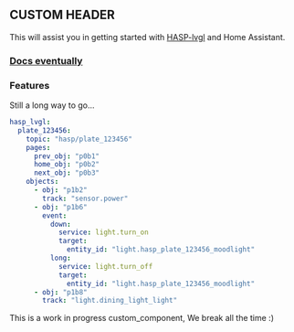 ## CUSTOM HEADER

This will assist you in getting started with [HASP-lvgl](https://fvanroie.github.io/hasp-docs/#) and Home Assistant.

### [Docs eventually](https://github.com/dgomes/hasp-lvgl)

### Features

Still a long way to go...

```yaml
hasp_lvgl:
  plate_123456:
    topic: "hasp/plate_123456"
    pages:
      prev_obj: "p0b1"
      home_obj: "p0b2"
      next_obj: "p0b3"
    objects:
      - obj: "p1b2"
        track: "sensor.power"
      - obj: "p1b6"
        event:
          down:
            service: light.turn_on
            target:
              entity_id: "light.hasp_plate_123456_moodlight"
          long:
            service: light.turn_off
            target:
              entity_id: "light.hasp_plate_123456_moodlight"
      - obj: "p1b8"
        track: "light.dining_light_light"
```


This is a work in progress custom_component, We break all the time :)

